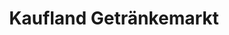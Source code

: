 ---
title: "Kaufland Getränkemarkt"
url: /sulzbach-rosenberg/kaufland-getraenkemarkt/
shop: Getränke
---
